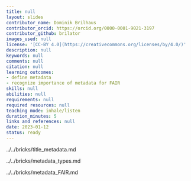 ```yaml
---
title: null
layout: slides
contributor_name: Dominik Brilhaus
contributor_orcid: https://orcid.org/0000-0001-9021-3197
contributor_github: brilator
images_used: null
license: '[CC-BY 4.0](https://creativecommons.org/licenses/by/4.0/)'
description: null
keywords: null
comments: null
citation: null
learning outcomes:
- define metadata
- recognize importance of metadata for FAIR
skills: null
abilities: null
requirements: null
required resources: null
teaching mode: inhale/listen
duration_minutes: 5
links and references: null
date: 2023-01-12
status: ready
---
```


../../bricks/title_metadata.md

../../bricks/metadata_types.md

../../bricks/metadata_FAIR.md
